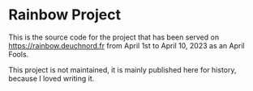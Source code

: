# Rainbow Project

This is the source code for the project that has been served on https://rainbow.deuchnord.fr from April 1st to April 10, 2023 as an April Fools.

This project is not maintained, it is mainly published here for history, because I loved writing it.

